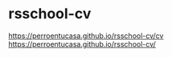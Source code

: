 # rsschool-cv
https://perroentucasa.github.io/rsschool-cv/cv
https://perroentucasa.github.io/rsschool-cv/
